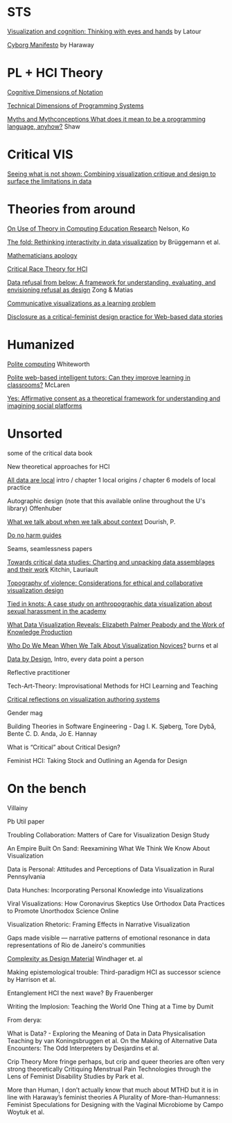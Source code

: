 # STS

[Visualization and cognition: Thinking with eyes and hands](<https://hci.ucsd.edu/10/readings/Latour(1986).pdf>) by Latour

[Cyborg Manifesto](https://usa.anarchistlibraries.net/library/donna-haraway-a-cyborg-manifesto) by Haraway

# PL + HCI Theory

[Cognitive Dimensions of Notation](https://www.cl.cam.ac.uk/~afb21/CognitiveDimensions/papers/Green1989.pdf)

[Technical Dimensions of Programming Systems](https://arxiv.org/abs/2302.10003)

[Myths and Mythconceptions What does it mean to be a programming language, anyhow?](https://dl.acm.org/doi/pdf/10.1145/3480947) Shaw

# Critical VIS

[Seeing what is not shown: Combining visualization critique and design to surface the limitations in data](https://www.jbe-platform.com/content/journals/10.1075/idj.22006.hen)

# Theories from around

[On Use of Theory in Computing Education Research](https://dl.acm.org/doi/abs/10.1145/3230977.3230992) Nelson, Ko

[The fold: Rethinking interactivity in data visualization](https://markjanbludau.de/Brueggemann2020_Fold.pdf) by Brüggemann et al.

[Mathematicians apology](https://www.cs.utexas.edu/~mitra/csSpring2024/cs309/Papers/A_Mathematicians_Apology.pdf)

[Critical Race Theory for HCI](https://dl.acm.org/doi/abs/10.1145/3313831.3376392)

[Data refusal from below: A framework for understanding, evaluating, and envisioning refusal as design](https://dl.acm.org/doi/full/10.1145/3630107) Zong & Matias

[Communicative visualizations as a learning problem](https://ieeexplore.ieee.org/abstract/document/9222102/)

[Disclosure as a critical-feminist design practice for Web-based data stories](https://firstmonday.org/ojs/index.php/fm/article/view/12712)

# Humanized

[Polite computing](https://www.tandfonline.com/doi/full/10.1080/01449290512331333700) Whiteworth

[Polite web-based intelligent tutors: Can they improve learning in classrooms?](https://www.sciencedirect.com/science/article/pii/S0360131510002824) McLaren

[Yes: Affirmative consent as a theoretical framework for understanding and imagining social platforms](https://dl.acm.org/doi/abs/10.1145/3411764.3445778)

# Unsorted

some of the critical data book

New theoretical approaches for HCI

[All data are local](https://direct.mit.edu/books/book-pdf/2257207/book_9780262352215.pdf) intro / chapter 1 local origins / chapter 6 models of local practice

Autographic design (note that this available online throughout the U's library) Offenhuber

[What we talk about when we talk about context](https://doi.org/10.1007/s00779-003-0253-8) Dourish, P.

[Do no harm guides](https://www.urban.org/research/publication/do-no-harm-guide-applying-equity-awareness-data-visualization)

Seams, seamlessness papers

[Towards critical data studies: Charting and unpacking data assemblages and their work](https://papers.ssrn.com/sol3/papers.cfm?Abstract_id=2474112) Kitchin, Lauriault

[Topography of violence: Considerations for ethical and collaborative visualization design](https://onlinelibrary.wiley.com/doi/abs/10.1111/cgf.14285)

[Tied in knots: A case study on anthropographic data visualization about sexual harassment in the academy](https://ieeexplore.ieee.org/abstract/document/9307965)

[What Data Visualization Reveals: Elizabeth Palmer Peabody and the Work of Knowledge Production](https://hdsr.mitpress.mit.edu/pub/oraonikr)

[Who Do We Mean When We Talk About Visualization Novices?](https://dl.acm.org/doi/abs/10.1145/3544548.3581524) burns et al

[Data by Design](https://dataxdesign.io/), Intro, every data point a person

Reflective practitioner

Tech-Art-Theory: Improvisational Methods for HCI Learning and Teaching

[Critical reflections on visualization authoring systems](https://ieeexplore.ieee.org/abstract/document/8807226/)

Gender mag

Building Theories in Software Engineering - Dag I. K. Sjøberg, Tore Dybå, Bente C. D. Anda, Jo E. Hannay

What is “Critical” about Critical Design?

Feminist HCI: Taking Stock and Outlining an Agenda for Design

# On the bench

Villainy

Pb Util paper

Troubling Collaboration: Matters of Care for Visualization Design Study

An Empire Built On Sand: Reexamining What We Think We Know About Visualization

Data is Personal: Attitudes and Perceptions of Data Visualization in Rural Pennsylvania

Data Hunches: Incorporating Personal Knowledge into Visualizations

Viral Visualizations: How Coronavirus Skeptics Use Orthodox Data Practices to Promote Unorthodox Science Online

Visualization Rhetoric: Framing Effects in Narrative Visualization

Gaps made visible — narrative patterns of emotional resonance in data representations of Rio de Janeiro's communities

[Complexity as Design Material](https://arxiv.org/abs/2409.07465) Windhager et. al

Making epistemological trouble: Third-paradigm HCI as successor science by Harrison et al.

Entanglement HCI the next wave? By Frauenberger

Writing the Implosion: Teaching the World One Thing at a Time by Dumit

From derya:

What is Data? - Exploring the Meaning of Data in Data Physicalisation Teaching by van Koningsbruggen et al.
On the Making of Alternative Data Encounters: The Odd Interpreters by Desjardins et al.

Crip Theory More fringe perhaps, but crip and queer theories are often very strong theoretically
Critiquing Menstrual Pain Technologies through the Lens of Feminist Disability Studies by Park et al.

More than Human, I don’t actually know that much about MTHD but it is in line with Haraway’s feminist theories
A Plurality of More-than-Humanness: Feminist Speculations for Designing with the Vaginal Microbiome by Campo Woytuk et al.
